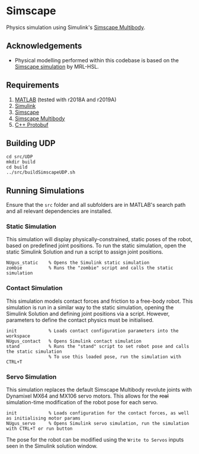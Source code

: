 # Simscape
Physics simulation using Simulink's [Simscape Multibody](https://www.mathworks.com/products/simmechanics.html).

## Acknowledgements
- Physical modelling performed within this codebase is based on the [Simscape simulation](https://github.com/mrl-hsl/Simulator) by MRL-HSL.

## Requirements
1. [MATLAB](https://mathworks.com/products/matlab.html) (tested with r2018A and r2019A)
2. [Simulink](https://mathworks.com/products/simulink.html)
3. [Simscape](https://mathworks.com/products/simscape.html) 
4. [Simscape Multibody](https://mathworks.com/products/simmechanics.html)
5. [C++ Protobuf](https://github.com/protocolbuffers/protobuf/tree/master/src)

## Building UDP
```
cd src/UDP
mkdir build
cd build
../src/buildSimscapeUDP.sh
```

## Running Simulations
Ensure that the `src` folder and all subfolders are in MATLAB's search path and all relevant dependencies are installed.

### Static Simulation
This simulation will display physically-constrained, static poses of the robot, based on predefined joint positions. To run the static simulation, open the static Simulink Solution and run a script to assign joint positions.

    NUgus_static    % Opens the Simulink static simulation
    zombie          % Runs the "zombie" script and calls the static simulation

### Contact Simulation
This simulation models contact forces and friction to a free-body robot. This simulation is run in a similar way to the static simulation, opening the Simulink Solution and defining joint positions via a script. However, parameters to define the contact physics must be initialised.
    
    init            % Loads contact configuration parameters into the workspace
    NUgus_contact   % Opens Simulink contact simulation
    stand           % Runs the "stand" script to set robot pose and calls the static simulation
                    % To use this loaded pose, run the simulation with CTRL+T
   
### Servo Simulation
This simulation replaces the default Simscape Multibody revolute joints with Dynamixel MX64 and MX106 servo motors. This allows for the ~~real~~ simulation-time modification of the robot pose for each servo. 

    init            % Loads configuration for the contact forces, as well as initialising motor params
    NUgus_servo     % Opens Simulink servo simulation, run the simulation with CTRL+T or run button

The pose for the robot can be modified using the `Write to Servos` inputs seen in the Simulink solution window.
